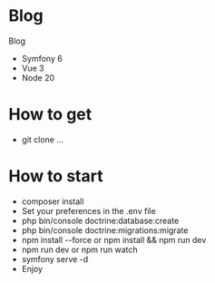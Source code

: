 # Blog
Blog 

- Symfony 6
- Vue 3
- Node 20

# How to get

- git clone ...

# How to start

- composer install
- Set your preferences in the .env file
- php bin/console doctrine:database:create
- php bin/console doctrine:migrations:migrate
- npm install --force or npm install && npm run dev
- npm run dev or npm run watch
- symfony serve -d
- Enjoy